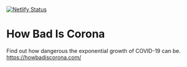 [![Netlify Status](https://api.netlify.com/api/v1/badges/5f263b01-db3a-4b51-808d-7000c371cf29/deploy-status)](https://app.netlify.com/sites/howbadiscorona/deploys)

# How Bad Is Corona

Find out how dangerous the exponential growth of COVID-19 can be. https://howbadiscorona.com/


